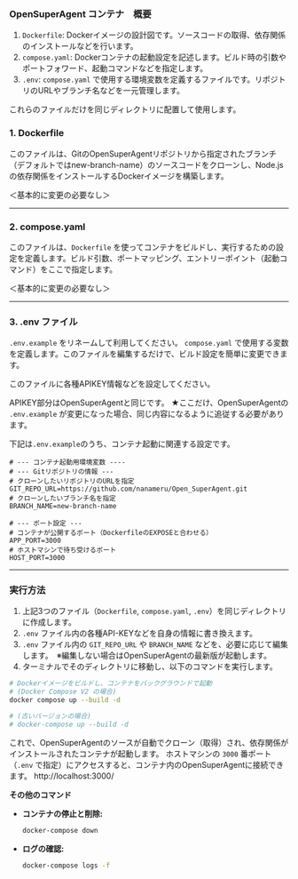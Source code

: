 ### OpenSuperAgent コンテナ　概要

1.  `Dockerfile`: Dockerイメージの設計図です。ソースコードの取得、依存関係のインストールなどを行います。
2.  `compose.yaml`: Dockerコンテナの起動設定を記述します。ビルド時の引数やポートフォワード、起動コマンドなどを指定します。
3.  `.env`: `compose.yaml` で使用する環境変数を定義するファイルです。リポジトリのURLやブランチ名などを一元管理します。

これらのファイルだけを同じディレクトリに配置して使用します。

### 1. Dockerfile

このファイルは、GitのOpenSuperAgentリポジトリから指定されたブランチ（デフォルトではnew-branch-name）のソースコードをクローンし、Node.jsの依存関係をインストールするDockerイメージを構築します。

＜基本的に変更の必要なし＞

---

### 2. compose.yaml

このファイルは、`Dockerfile` を使ってコンテナをビルドし、実行するための設定を定義します。ビルド引数、ポートマッピング、エントリーポイント（起動コマンド）をここで指定します。

＜基本的に変更の必要なし＞

---

### 3. .env ファイル

`.env.example` をリネームして利用してください。
`compose.yaml` で使用する変数を定義します。このファイルを編集するだけで、ビルド設定を簡単に変更できます。

このファイルに各種APIKEY情報などを設定してください。

APIKEY部分はOpenSuperAgentと同じです。
★ここだけ、OpenSuperAgentの `.env.example` が変更になった場合、同じ内容になるように追従する必要があります。

下記は`.env.example`のうち、コンテナ起動に関連する設定です。
```env
# --- コンテナ起動用環境変数 ----
# --- Gitリポジトリの情報 ---
# クローンしたいリポジトリのURLを指定
GIT_REPO_URL=https://github.com/nanameru/Open_SuperAgent.git
# クローンしたいブランチ名を指定
BRANCH_NAME=new-branch-name

# --- ポート設定 ---
# コンテナが公開するポート（DockerfileのEXPOSEと合わせる）
APP_PORT=3000
# ホストマシンで待ち受けるポート
HOST_PORT=3000
```

---

### 実行方法

1.  上記3つのファイル（`Dockerfile`, `compose.yaml`, `.env`）を同じディレクトリに作成します。
2.  `.env` ファイル内の各種API-KEYなどを自身の情報に書き換えます。
3.  `.env` ファイル内の `GIT_REPO_URL` や `BRANCH_NAME` などを、必要に応じて編集します。　※編集しない場合はOpenSuperAgentの最新版が起動します。
4.  ターミナルでそのディレクトリに移動し、以下のコマンドを実行します。

```bash
# Dockerイメージをビルドし、コンテナをバックグラウンドで起動
# (Docker Compose V2 の場合)
docker compose up --build -d

# (古いバージョンの場合)
# docker-compose up --build -d
```

これで、OpenSuperAgentのソースが自動でクローン（取得）され、依存関係がインストールされたコンテナが起動します。
ホストマシンの `3000` 番ポート（`.env` で指定）にアクセスすると、コンテナ内のOpenSuperAgentに接続できます。
http://localhost:3000/


**その他のコマンド**

* **コンテナの停止と削除:**
    ```bash
    docker-compose down
    ```
* **ログの確認:**
    ```bash
    docker-compose logs -f
    ```
